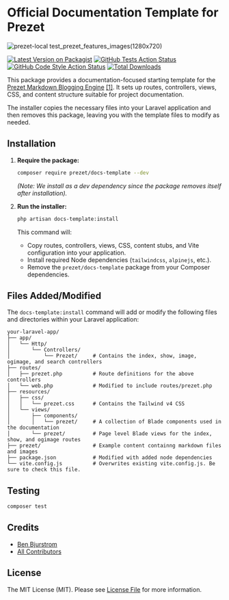 # Official Documentation Template for Prezet

![prezet-local test_prezet_features_images(1280x720)](https://github.com/user-attachments/assets/aa95eb4c-5084-47a8-8311-ae53d989620f)

[![Latest Version on Packagist](https://img.shields.io/packagist/v/prezet/docs-template.svg?style=flat-square)](https://packagist.org/packages/prezet/docs-template)
[![GitHub Tests Action Status](https://img.shields.io/github/actions/workflow/status/prezet/docs-template/run-tests.yml?branch=main&label=tests&style=flat-square)](https://github.com/prezet/docs-template/actions?query=workflow%3Arun-tests+branch%3Amain)
[![GitHub Code Style Action Status](https://img.shields.io/github/actions/workflow/status/prezet/docs-template/fix-php-code-style-issues.yml?branch=main&label=code%20style&style=flat-square)](https://github.com/prezet/docs-template/actions?query=workflow%3A"Fix+PHP+code+style+issues"+branch%3Amain)
[![Total Downloads](https://img.shields.io/packagist/dt/prezet/docs-template.svg?style=flat-square)](https://packagist.org/packages/prezet/docs-template)

This package provides a documentation-focused starting template for the [Prezet Markdown Blogging Engine](https://github.com/benbjurstrom/prezet) [[1]](https://github.com/benbjurstrom/prezet). It sets up routes, controllers, views, CSS, and content structure suitable for project documentation.

The installer copies the necessary files into your Laravel application and then removes this package, leaving you with the template files to modify as needed.

## Installation

1.  **Require the package:**
    ```bash
    composer require prezet/docs-template --dev
    ```
    *(Note: We install as a dev dependency since the package removes itself after installation).*

2.  **Run the installer:**
    ```bash
    php artisan docs-template:install
    ```
    This command will:
    *   Copy routes, controllers, views, CSS, content stubs, and Vite configuration into your application.
    *   Install required Node dependencies (`tailwindcss`, `alpinejs`, etc.).
    *   Remove the `prezet/docs-template` package from your Composer dependencies.

## Files Added/Modified

The `docs-template:install` command will add or modify the following files and directories within your Laravel application:

```
your-laravel-app/
├── app/
│   └── Http/
│       └── Controllers/
│           └── Prezet/     # Contains the index, show, image, ogimage, and search controllers
├── routes/
│   ├── prezet.php          # Route definitions for the above controllers
│   └── web.php             # Modified to include routes/prezet.php
├── resources/
│   ├── css/
│   │   └── prezet.css      # Contains the Tailwind v4 CSS
│   └── views/
│       ├── components/
│       │   └── prezet/     # A collection of Blade components used in the documentation
│       └── prezet/         # Page level Blade views for the index, show, and ogimage routes
├── prezet/                 # Example content containng markdown files and images
├── package.json            # Modified with added node dependencies
└── vite.config.js          # Overwrites existing vite.config.js. Be sure to check this file.
```

## Testing

```bash
composer test
```

## Credits

- [Ben Bjurstrom](https://github.com/benbjurstrom)
- [All Contributors](../../contributors)

## License

The MIT License (MIT). Please see [License File](LICENSE.md) for more information.

